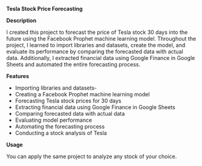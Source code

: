 **Tesla Stock Price Forecasting**

**Description**

I created this project to forecast the price of Tesla stock 30 days into the future using the Facebook Prophet machine learning model. Throughout the project, I learned to import libraries and datasets, create the model, and evaluate its performance by comparing the forecasted data with actual data. Additionally, I extracted financial data using Google Finance in Google Sheets and automated the entire forecasting process.

**Features**

- Importing libraries and datasets-
- Creating a Facebook Prophet machine learning model
- Forecasting Tesla stock prices for 30 days
- Extracting financial data using Google Finance in Google Sheets
- Comparing forecasted data with actual data
- Evaluating model performance
- Automating the forecasting process
- Conducting a stock analysis of Tesla

**Usage**

You can apply the same project to analyze any stock of your choice.
